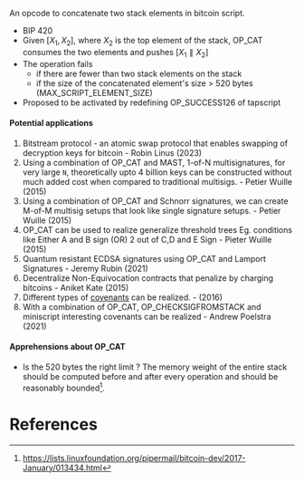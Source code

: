 An opcode to concatenate two stack elements in bitcoin script. 
- BIP 420
- Given $[X_1, X_2]$, where $X_2$ is the top element of the stack, OP_CAT consumes the two elements and pushes $[X_1 \parallel X_2]$ 
- The operation fails 
	- if there are fewer than two stack elements on the stack
	- if the size of the concatenated element's size > 520 bytes (MAX_SCRIPT_ELEMENT_SIZE)
- Proposed to be activated by redefining OP_SUCCESS126 of tapscript 

#### Potential applications
1. Bitstream protocol - an atomic swap protocol that enables swapping of decryption keys for bitcoin - Robin Linus (2023)
2. Using a combination of OP_CAT and MAST, 1-of-N multisignatures, for very large `N`, theoretically upto 4 billion keys can be constructed without much added cost when compared to traditional multisigs. - Petier Wuille (2015)
3. Using a combination of OP_CAT and Schnorr signatures, we can create M-of-M multisig setups that look like single signature setups. - Petier Wuille (2015)
4. OP_CAT can be used to realize generalize threshold trees Eg. conditions like Either A and B sign (OR) 2 out of C,D and E Sign - Pieter Wuille (2015)
5. Quantum resistant ECDSA signatures using OP_CAT and Lamport Signatures - Jeremy Rubin (2021)
6. Decentralize Non-Equivocation contracts that penalize by charging bitcoins - Aniket Kate (2015)
7. Different types of  [covenants](Covenants.md) can be realized. - (2016)
8. With a combination of OP_CAT, OP_CHECKSIGFROMSTACK and miniscript interesting covenants can be realized - Andrew Poelstra (2021)

#### Apprehensions about OP_CAT
- Is the 520 bytes the right limit ? The memory weight of the entire stack should be computed before and after every operation and should be reasonably bounded[^1]. 
# References

[^1]: https://lists.linuxfoundation.org/pipermail/bitcoin-dev/2017-January/013434.html
